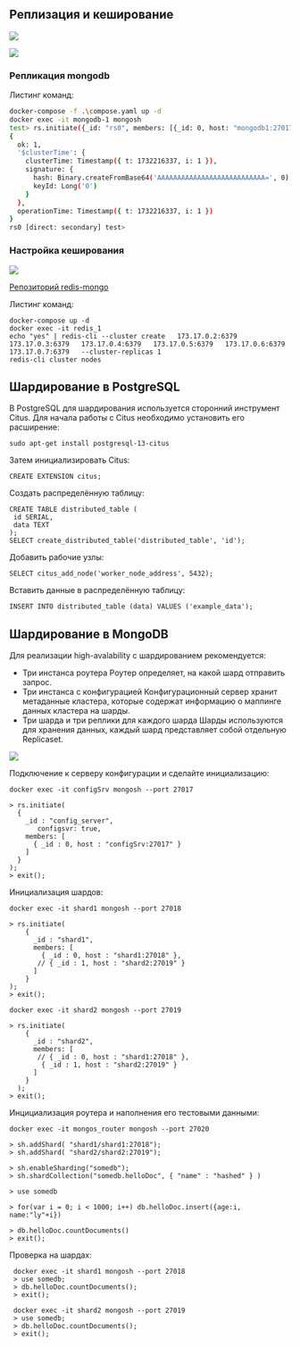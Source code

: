 ## Реплизация и кеширование

![](./Skhema_2_Arkhitektura_PO_edit_1720792888.png)

![](./Skhema_3_Arkhitektura_PO_edit_1720792951.png)


### Репликация mongodb
Листинг команд:  
``` sh
docker-compose -f .\compose.yaml up -d
docker exec -it mongodb-1 mongosh
test> rs.initiate({_id: "rs0", members: [{_id: 0, host: "mongodb1:27017"},{_id: 1, host: "mongodb2:27018"},{_id: 2, host: "mongodb3:27019"}]})
{
  ok: 1,
  '$clusterTime': {
    clusterTime: Timestamp({ t: 1732216337, i: 1 }),
    signature: {
      hash: Binary.createFromBase64('AAAAAAAAAAAAAAAAAAAAAAAAAAA=', 0),
      keyId: Long('0')
    }
  },
  operationTime: Timestamp({ t: 1732216337, i: 1 })
}
rs0 [direct: secondary] test>
```

### Настройка кеширования
![](./Skhema_6_Arkhitektura_PO_edit_1720796422.png)

[Репозиторий redis-mongo ](https://github.com/db-exp/redis-mongo.git) 

Листинг команд:

```
docker-compose up -d
docker exec -it redis_1
echo "yes" | redis-cli --cluster create   173.17.0.2:6379   173.17.0.3:6379   173.17.0.4:6379   173.17.0.5:6379   173.17.0.6:6379   173.17.0.7:6379   --cluster-replicas 1
redis-cli cluster nodes 
```

## Шардирование в PostgreSQL

В PostgreSQL для шардирования используется сторонний инструмент Citus. Для начала работы с Citus необходимо установить его расширение:  
```
sudo apt-get install postgresql-13-citus 
```
Затем инициализировать Citus:  
```
CREATE EXTENSION citus; 
```

Создать распределённую таблицу:   
```
CREATE TABLE distributed_table (
 id SERIAL,
 data TEXT
);
SELECT create_distributed_table('distributed_table', 'id'); 
```

Добавить рабочие узлы:
```
SELECT citus_add_node('worker_node_address', 5432); 
```

Вставить данные в распределённую таблицу:
```
INSERT INTO distributed_table (data) VALUES ('example_data'); 
```

## Шардирование в MongoDB

Для реализации high-avalability с шардированием рекомендуется:
- Три инстанса роутера
Роутер определяет, на какой шард отправить запрос.
- Три инстанса с конфигурацией
Конфигурационный сервер хранит метаданные кластера, которые содержат информацию о маппинге данных кластера на шарды.
- Три шарда и три реплики для каждого шарда
Шарды используются для хранения данных, каждый шард представляет собой отдельную Replicaset.

![](./1_1721034594.png)

Подключение к серверу конфигурации и сделайте инициализацию:
```
docker exec -it configSrv mongosh --port 27017

> rs.initiate(
  {
    _id : "config_server",
       configsvr: true,
    members: [
      { _id : 0, host : "configSrv:27017" }
    ]
  }
);
> exit();
```

Инициализация шардов:
```
docker exec -it shard1 mongosh --port 27018

> rs.initiate(
    {
      _id : "shard1",
      members: [
        { _id : 0, host : "shard1:27018" },
       // { _id : 1, host : "shard2:27019" }
      ]
    }
);
> exit();

docker exec -it shard2 mongosh --port 27019

> rs.initiate(
    {
      _id : "shard2",
      members: [
       // { _id : 0, host : "shard1:27018" },
        { _id : 1, host : "shard2:27019" }
      ]
    }
  );
> exit();
```

Инцициализация роутера и наполнения его тестовыми данными:
```
docker exec -it mongos_router mongosh --port 27020

> sh.addShard( "shard1/shard1:27018");
> sh.addShard( "shard2/shard2:27019");

> sh.enableSharding("somedb");
> sh.shardCollection("somedb.helloDoc", { "name" : "hashed" } )

> use somedb

> for(var i = 0; i < 1000; i++) db.helloDoc.insert({age:i, name:"ly"+i})

> db.helloDoc.countDocuments() 
> exit();
```

Проверка на шардах:
```
 docker exec -it shard1 mongosh --port 27018
 > use somedb;
 > db.helloDoc.countDocuments();
 > exit();

 docker exec -it shard2 mongosh --port 27019
 > use somedb;
 > db.helloDoc.countDocuments();
 > exit();
```